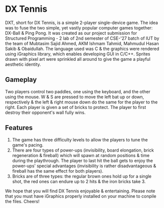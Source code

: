 # DX Tennis
DXT, short for DX Tennis, is a simple 2-player single-device game. The idea was to fuse the two simple, yet vastly popular computer games together: DX-Ball &amp; Ping Pong. It was created as our project submission for Structured Programming - 2 lab of 2nd semester of CSE-'27 batch of IUT by the team of Mubtasim Sajid Ahmed, AKM Ishmam Tahmid, Mahmudul Hasan Sakib &amp; Obaidullah. The language used was C & the graphics were rendered using iGraphics library, which enables developing GUI in C/C++. Sprites drawn with pixel art were sprinkled all around to give the game a playful aesthetic identity.

## Gameplay
Two players control two paddles, one using the keyboard, and the other using the mouse. W & S are pressed to move the left bat up or down, respectively & the left & right mouse down do the same for the player to the right. Each player is given a set of bricks to protect. The player to first destroy their opponent's wall fully wins.

## Features
1. The game has three difficulty levels to allow the players to tune the game's pacing.
2. There are four types of power-ups (invisibility, board elongation, brick regeneration & fireball) which will spawn at random positions & time during the playthrough. The player to last hit the ball gets to enjoy the power-ups' special advantages (invisibility is rather disadvantageous & fireball has the same effect for both players).
3. Bricks are of three types: the regular brown ones hold up for a single shot, the red ones can endure up to 2 hits & the iron bricks take 3.

We hope that you will find DX Tennis enjoyable & entertaining. Please note that you must have iGraphics properly installed on your machine to conpile the files. Cheers! 
